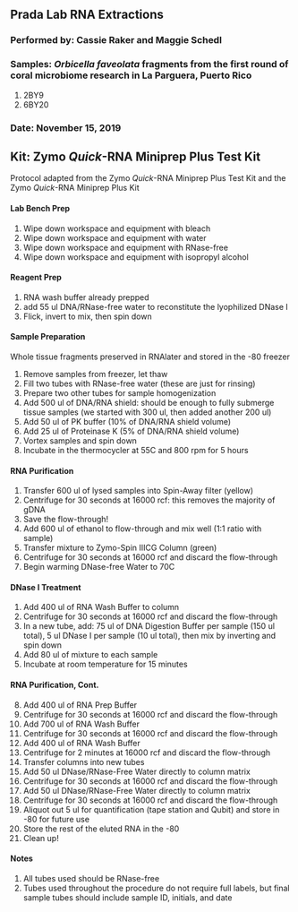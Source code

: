 ## Prada Lab RNA Extractions
### Performed by: Cassie Raker and Maggie Schedl
### Samples: *Orbicella faveolata* fragments from the first round of coral microbiome research in La Parguera, Puerto Rico
1. 2BY9
2. 6BY20

### Date: November 15, 2019

## Kit: Zymo *Quick*-RNA Miniprep Plus Test Kit
Protocol adapted from the Zymo *Quick*-RNA Miniprep Plus Test Kit and the Zymo *Quick*-RNA Miniprep Plus Kit

#### Lab Bench Prep
1. Wipe down workspace and equipment with bleach
2. Wipe down workspace and equipment with water
3. Wipe down workspace and equipment with RNase-free
4. Wipe down workspace and equipment with isopropyl alcohol

#### Reagent Prep
1. RNA wash buffer already prepped
2. add 55 ul DNA/RNase-free water to reconstitute the lyophilized DNase I
3. Flick, invert to mix, then spin down

#### Sample Preparation
Whole tissue fragments preserved in RNAlater and stored in the -80 freezer

1. Remove samples from freezer, let thaw
2. Fill two tubes with RNase-free water (these are just for rinsing)
3. Prepare two other tubes for sample homogenization
4. Add 500 ul of DNA/RNA shield: should be enough to fully submerge tissue samples (we started with 300 ul, then added another 200 ul)
5. Add 50 ul of PK buffer (10% of DNA/RNA shield volume)
6. Add 25 ul of Proteinase K (5% of DNA/RNA shield volume)
7. Vortex samples and spin down
8. Incubate in the thermocycler at 55C and 800 rpm for 5 hours

#### RNA Purification
1. Transfer 600 ul of lysed samples into Spin-Away filter (yellow)
2. Centrifuge for 30 seconds at 16000 rcf: this removes the majority of gDNA
3. Save the flow-through!
4. Add 600 ul of ethanol to flow-through and mix well (1:1 ratio with sample)
5. Transfer mixture to Zymo-Spin IIICG Column (green)
6. Centrifuge for 30 seconds at 16000 rcf and discard the flow-through
7. Begin warming DNase-free Water to 70C

#### DNase I Treatment
1. Add 400 ul of RNA Wash Buffer to column
2. Centrifuge for 30 seconds at 16000 rcf and discard the flow-through
3. In a new tube, add: 75 ul of DNA Digestion Buffer per sample (150 ul total), 5 ul DNase I per sample (10 ul total), then mix by inverting and spin down
4. Add 80 ul of mixture to each sample
5. Incubate at room temperature for 15 minutes

#### RNA Purification, Cont.
8. Add 400 ul of RNA Prep Buffer
9. Centrifuge for 30 seconds at 16000 rcf and discard the flow-through
10. Add 700 ul of RNA Wash Buffer
11. Centrifuge for 30 seconds at 16000 rcf and discard the flow-through
12. Add 400 ul of RNA Wash Buffer
13. Centrifuge for 2 minutes at 16000 rcf and discard the flow-through
14. Transfer columns into new tubes
15. Add 50 ul DNase/RNase-Free Water directly to column matrix
16. Centrifuge for 30 seconds at 16000 rcf and discard the flow-through
17. Add 50 ul DNase/RNase-Free Water directly to column matrix
18. Centrifuge for 30 seconds at 16000 rcf and discard the flow-through
19. Aliquot out 5 ul for quantification (tape station and Qubit) and store in -80 for future use
20. Store the rest of the eluted RNA in the -80
21. Clean up!

#### Notes
1. All tubes used should be RNase-free
2. Tubes used throughout the procedure do not require full labels, but final sample tubes should include sample ID, initials, and date
